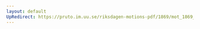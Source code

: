 ```yaml
---
layout: default
UpRedirect: https://pruto.im.uu.se/riksdagen-motions-pdf/1869/mot_1869__ak__240/mot_1869__ak__240-003.pdf
---
```

